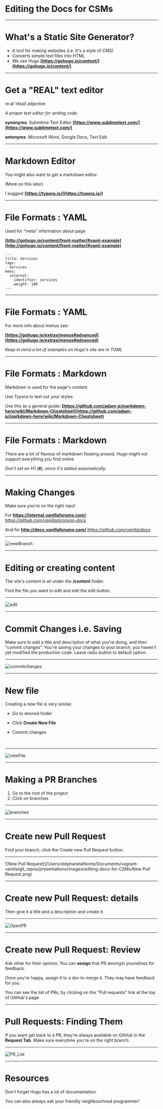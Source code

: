 # Editing the Docs for CSMs

---

# What's a Static Site Generator?

* A tool for making websites (i.e. It's a style of CMS)
* Converts simple text files into HTML
* We use Hugo **[https://gohugo.io/content/](https://gohugo.io/content/)**

---

# Get a "REAL" text editor

re·al
ˈrē(ə)l
adjective

*A proper text editor for writing code.*


**synonyms**: Submlime Text Editor **[https://www.sublimetext.com/](https://www.sublimetext.com/)**

**antonyms**: Microsoft Word, Google Docs, Text Edit

---

# Markdown Editor

You might also want to get a markdown editor. 

(More on this later)

I suggest **[https://typora.io/](https://typora.io/)**

---

# File Formats : **YAML**

Used for "meta" information about page 

**[http://gohugo.io/content/front-matter/#yaml-example](http://gohugo.io/content/front-matter/#yaml-example)**

```
---
title: Services
tags:
- Services
menu:
  internal:
    identifier: services
    weight: 100
---
```

---

# File Formats : **YAML**

For more info about menus see: 

**[https://gohugo.io/extras/menus#advanced](https://gohugo.io/extras/menus#advanced)**

*Keep in mind a lot of examples on Hugo's site are in TOML*

---

# File Formats : **Markdown**

Markdown is used for the page's content. 

Use Typora to test out your styles

Use this as a general guide: **[https://github.com/adam-p/markdown-here/wiki/Markdown-Cheatsheet](https://github.com/adam-p/markdown-here/wiki/Markdown-Cheatsheet)**

---

# File Formats : **Markdown**

There are a lot of flavous of markdown floating around. Hugo might not support everything you find online

*Don't set an H1 (**#**), since it's added automatically.*

---

# Making Changes

Make sure you're on the right repo!

For **https://internal.vanillaforums.com/**:
*https://github.com/vanilla/process-docs*

And for **http://docs.vanillaforums.com/**
*https://github.com/vanilla/docs*

___

![newBranch](/Users/stephanelafleche/Documents/vagrant-vanilla/git_repos/presentations/images/editing-docs-for-CSMs/newBranch.png)

___



# Editing or creating content



The site's content is all under the **/content** folder.

Find the file you want to edit and edit the edit button.



___



![edit](/Users/stephanelafleche/Documents/vagrant-vanilla/git_repos/presentations/images/editing-docs-for-CSMs/edit.png)



___



# Commit Changes **i.e. Saving**

Make sure to add a title and description of what you're doing, and then "commit changes". You're saving your changes to your branch, you haven't yet modified the production code. Leave radio button to default option.



___



![commitchanges](/Users/stephanelafleche/Documents/vagrant-vanilla/git_repos/presentations/images/editing-docs-for-CSMs/commitChanges.png)



___

# New file

Creating a new file is very similar.



* Go to desired folder

* Click **Create New File**

* Commit changes

  ​

___

![newFile](/Users/stephanelafleche/Documents/vagrant-vanilla/git_repos/presentations/images/editing-docs-for-CSMs/newFile.png)

---

# Making a PR **Branches**

1. Go to the root of the project
2. Click on branches

___



![branches](/Users/stephanelafleche/Documents/vagrant-vanilla/git_repos/presentations/images/editing-docs-for-CSMs/branches.png)



___

# Create new Pull Request



Find your branch, click the Create new Pull Request button. 

_______

![New Pull Request](/Users/stephanelafleche/Documents/vagrant-vanilla/git_repos/presentations/images/editing-docs-for-CSMs/New Pull Request.png)

___

# Create new Pull Request: **details**

Then give it a title and a description and create it. 

___

![OpenPR](/Users/stephanelafleche/Documents/vagrant-vanilla/git_repos/presentations/images/editing-docs-for-CSMs/OpenPR.png)



___

# Create new Pull Request: **Review**

Ask other for their opinion. You can **assign** that PR amongst yourselves for feedback. 

Once you're happy, assign it to a dev to merge it. They may have feedback for you.

You can see the list of PRs, by clicking on the "Pull requests" link at the top of GitHub's page

___

# Pull Requests: **Finding Them**

If you want get back to a PR, they're always available on GitHub in the **Request Tab**. Make sure everytime you're on the right branch.



___

![PR_List](/Users/stephanelafleche/Documents/vagrant-vanilla/git_repos/presentations/images/editing-docs-for-CSMs/PR_List.png)



---

# Resources

Don't forget Hugo has a lot of documentation.


You can also always ask your friendly neighbourhood programmer!
